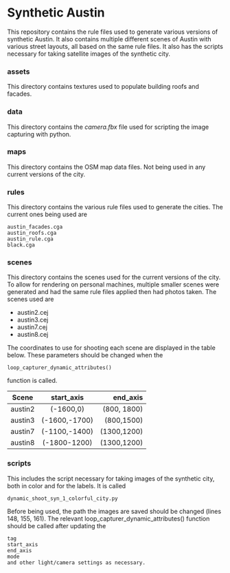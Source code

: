 # Synthetic Austin

This repository contains the rule files used to generate various versions of synthetic Austin. It also contains multiple different scenes of Austin with various street layouts, all based on the same rule files. It also has the scripts necessary for taking satellite images of the synthetic city.

### assets
This directory contains textures used to populate building roofs and facades.

### data
This directory contains the *camera.fbx* file used for scripting the image capturing with python.

### maps
This directory contains the OSM map data files. Not being used in any current versions of the city.

### rules
This directory contains the various rule files used to generate the cities. The current ones being used are

    austin_facades.cga
    austin_roofs.cga
    austin_rule.cga
    black.cga

### scenes
This directory contains the scenes used for the current versions of the city. To allow for rendering on personal machines, multiple smaller scenes were generated and had the same rule files applied then had photos taken. The scenes used are

- austin2.cej
- austin3.cej
- austin7.cej
- austin8.cej


The coordinates to use for shooting each scene are displayed in the table below. These parameters should be changed when the

    loop_capturer_dynamic_attributes()

function is called.

| Scene   |   start_axis  |    end_axis |
|---------|:-------------:|------------:|
| austin2 |   (-1600,0)   | (800, 1800) |
| austin3 | (-1600,-1700) |  (800,1500) |
| austin7 | (-1100,-1400) | (1300,1200) |
| austin8 | (-1800-1200)  | (1300,1200) |

### scripts
This includes the script necessary for taking images of the synthetic city, both in color and for the labels. It is called

    dynamic_shoot_syn_1_colorful_city.py

Before being used, the path the images are saved should be changed (lines 148, 155, 161). The relevant loop_capturer_dynamic_attributes() function should be called after updating the

    tag
    start_axis
    end_axis
    mode
    and other light/camera settings as necessary.
